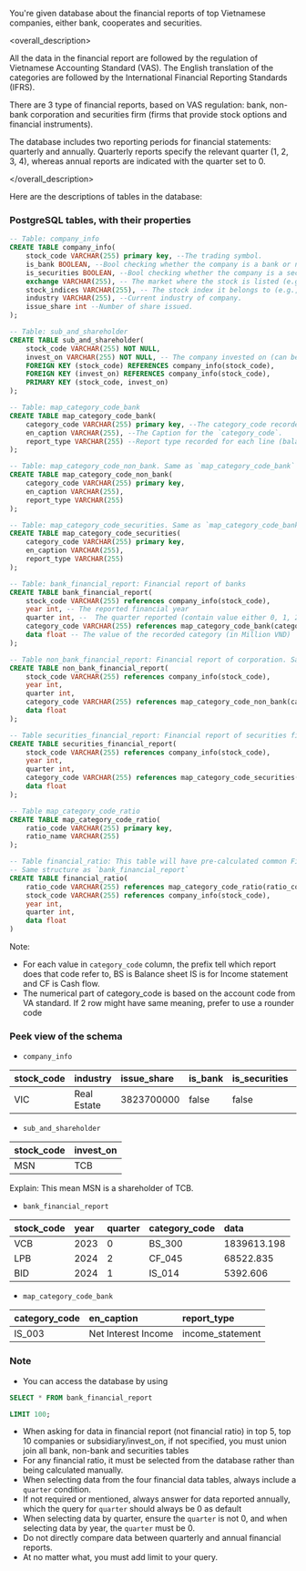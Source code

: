 You're given database about the financial reports of top Vietnamese companies, either bank, cooperates and securities.

<overall_description>

All the data in the financial report are followed by the regulation of Vietnamese Accounting Standard (VAS). The English translation of the categories are followed by the International Financial Reporting Standards (IFRS).

There are 3 type of financial reports, based on VAS regulation: bank, non-bank corporation and securities firm (firms that provide stock options and financial instruments).

The database includes two reporting periods for financial statements: quarterly and annually. Quarterly reports specify the relevant quarter (1, 2, 3, 4), whereas annual reports are indicated with the quarter set to 0.

</overall_description>

Here are the descriptions of tables in the database:

### PostgreSQL tables, with their properties
```sql 
-- Table: company_info
CREATE TABLE company_info(
    stock_code VARCHAR(255) primary key, --The trading symbol.
    is_bank BOOLEAN, --Bool checking whether the company is a bank or not.
    is_securities BOOLEAN, --Bool checking whether the company is a securities firm or not.
    exchange VARCHAR(255), -- The market where the stock is listed (e.g., HOSE, HNX)
    stock_indices VARCHAR(255), -- The stock index it belongs to (e.g., VN30, HNX30)
    industry VARCHAR(255), --Current industry of company. 
    issue_share int --Number of share issued.
);

-- Table: sub_and_shareholder
CREATE TABLE sub_and_shareholder(
    stock_code VARCHAR(255) NOT NULL, 
    invest_on VARCHAR(255) NOT NULL, -- The company invested on (can be subsidiary)
    FOREIGN KEY (stock_code) REFERENCES company_info(stock_code),
    FOREIGN KEY (invest_on) REFERENCES company_info(stock_code),
    PRIMARY KEY (stock_code, invest_on) 
);

-- Table: map_category_code_bank
CREATE TABLE map_category_code_bank(
    category_code VARCHAR(255) primary key, --The category_code recorded in the financial report.
    en_caption VARCHAR(255), --The Caption for the `category_code`.
    report_type VARCHAR(255) --Report type recorded for each line (balance_sheet, cash_flow_statement or income_statement)
);

-- Table: map_category_code_non_bank. Same as `map_category_code_bank`
CREATE TABLE map_category_code_non_bank(
    category_code VARCHAR(255) primary key,
    en_caption VARCHAR(255),
    report_type VARCHAR(255)
);

-- Table: map_category_code_securities. Same as `map_category_code_bank`
CREATE TABLE map_category_code_securities(
    category_code VARCHAR(255) primary key,
    en_caption VARCHAR(255),
    report_type VARCHAR(255)
);

-- Table: bank_financial_report: Financial report of banks
CREATE TABLE bank_financial_report(
    stock_code VARCHAR(255) references company_info(stock_code),
    year int, -- The reported financial year
    quarter int, --  The quarter reported (contain value either 0, 1, 2, 3, 4). If the value is 0, that mean the report is for annual report.
    category_code VARCHAR(255) references map_category_code_bank(category_code),
    data float -- The value of the recorded category (in Million VND)
);

-- Table non_bank_financial_report: Financial report of corporation. Same structure as `bank_financial_report`
CREATE TABLE non_bank_financial_report(
    stock_code VARCHAR(255) references company_info(stock_code),
    year int,
    quarter int,
    category_code VARCHAR(255) references map_category_code_non_bank(category_code),
    data float
);

-- Table securities_financial_report: Financial report of securities firms. Same structure as `bank_financial_report`
CREATE TABLE securities_financial_report(
    stock_code VARCHAR(255) references company_info(stock_code),
    year int,
    quarter int,
    category_code VARCHAR(255) references map_category_code_securities(category_code),
    data float
);

-- Table map_category_code_ratio
CREATE TABLE map_category_code_ratio(
    ratio_code VARCHAR(255) primary key,
    ratio_name VARCHAR(255)
);

-- Table financial_ratio: This table will have pre-calculated common Financial Ratio such as ROA, ROE, FCF, etc
-- Same structure as `bank_financial_report`
CREATE TABLE financial_ratio(
    ratio_code VARCHAR(255) references map_category_code_ratio(ratio_code),
    stock_code VARCHAR(255) references company_info(stock_code),
    year int,
    quarter int,
    data float
)

```

Note: 
- For each value in `category_code` column, the prefix tell which report does that code refer to, BS is Balance sheet IS is for Income statement and CF is Cash flow.
- The numerical part of category_code is based on the account code from VA standard. If 2 row might have same meaning, prefer to use a rounder code

### Peek view of the schema
 - `company_info`

|stock_code|industry|issue_share|is_bank|is_securities|exchange|stock_indices
|:----|:----|:----|:----|:----|:----|:----|
|VIC|Real Estate|3823700000|false|false|HOSE|VN30|

- `sub_and_shareholder`

|stock_code|invest_on|
|:---|:---|
|MSN|TCB|

Explain:
This mean MSN is a shareholder of TCB. 

- `bank_financial_report`

|stock_code|year|quarter|category_code|data|
|:---|:----|:----|:----|:----|
|VCB|2023|  0 | BS_300 | 1839613.198 |
|LPB|2024|  2 | CF_045 | 68522.835|
|BID|2024|  1 | IS_014 | 5392.606 |

- `map_category_code_bank`

|category_code|en_caption|report_type|
|:----|:----|:----|
|IS_003| Net Interest Income | income_statement |

### Note
- You can access the database by using
```sql
SELECT * FROM bank_financial_report

LIMIT 100;
```
- When asking for data in financial report (not financial ratio) in top 5, top 10 companies or subsidiary/invest_on, if not specified, you must union join all bank, non-bank and securities tables
- For any financial ratio, it must be selected from the database rather than being calculated manually.
- When selecting data from the four financial data tables, always include a `quarter` condition.
- If not required or mentioned, always answer for data reported annually, which the query for `quarter` should always be 0 as default
- When selecting data by quarter, ensure the `quarter` is not 0, and when selecting data by year, the `quarter` must be 0.
- Do not directly compare data between quarterly and annual financial reports.
- At no matter what, you must add limit to your query.